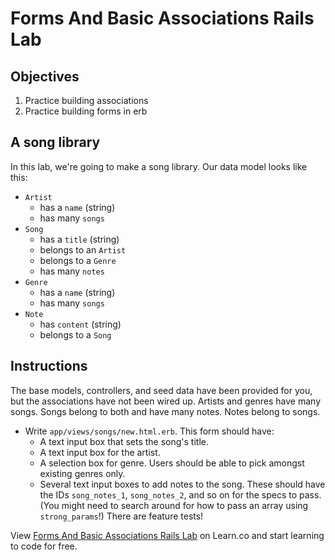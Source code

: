 # Forms And Basic Associations Rails Lab

## Objectives

1.  Practice building associations
2.  Practice building forms in erb

## A song library

In this lab, we're going to make a song library. Our data model looks like this:

- `Artist`
  - has a `name` (string)
  - has many `songs`
- `Song`
  - has a `title` (string)
  - belongs to an `Artist`
  - belongs to a `Genre`
  - has many `notes`
- `Genre`
  - has a `name` (string)
  - has many `songs`
- `Note`
  - has `content` (string)
  - belongs to a `Song`

## Instructions

The base models, controllers, and seed data have been provided for you, but the
associations have not been wired up. Artists and genres have many songs. Songs
belong to both and have many notes. Notes belong to songs.

- Write `app/views/songs/new.html.erb`. This form should have:
  - A text input box that sets the song's title.
  - A text input box for the artist.
  - A selection box for genre. Users should be able to pick amongst existing genres
    only.
  - Several text input boxes to add notes to the song. These should have the IDs
    `song_notes_1`, `song_notes_2`, and so on for the specs to pass. (You might need
    to search around for how to pass an array using `strong_params`!)
    There are feature tests!

<p data-visibility='hidden'>View <a href='https://learn.co/lessons/forms-and-basic-associations-rails-lab' title='Forms And Basic Associations Rails Lab'>Forms And Basic Associations Rails Lab</a> on Learn.co and start learning to code for free.</p>
